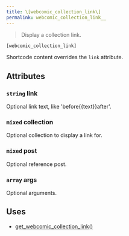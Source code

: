 ```yaml
---
title: \[webcomic_collection_link\]
permalink: webcomic_collection_link__
---
```


> Display a collection link.

```php
[webcomic_collection_link]
```

Shortcode content overrides the `link` attribute.

## Attributes

### `string` link
Optional link text, like 'before{{text}}after'.

### `mixed` collection
Optional collection to display a link for.

### `mixed` post
Optional reference post.

### `array` args
Optional arguments.

## Uses
- [get_webcomic_collection_link()](get_webcomic_collection_link())
